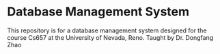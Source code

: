 # Database Management System
This repository is for a database management system designed for the course Cs657 at the University of Nevada, Reno. Taught by Dr. Dongfang Zhao 
